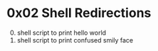 # 0x02 Shell Redirections

00. shell script to print hello world
01. shell script to print confused smily face